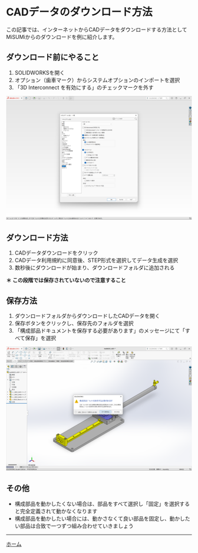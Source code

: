 # CADデータのダウンロード方法

この記事では、インターネットからCADデータをダウンロードする方法としてMiSUMiからのダウンロードを例に紹介します。

## ダウンロード前にやること
1. SOLIDWORKSを開く
2. オプション（歯車マーク）からシステムオプションのインポートを選択
3. 「3D Interconnect を有効にする」のチェックマークを外す

![スクリーンショット（17）1](./img/%E3%82%B9%E3%82%AF%E3%83%AA%E3%83%BC%E3%83%B3%E3%82%B7%E3%83%A7%E3%83%83%E3%83%88%20(17)%201.png)

## ダウンロード方法
1. CADデータダウンロードをクリック
2. CADデータ利用規約に同意後、STEP形式を選択してデータ生成を選択
3. 数秒後にダウンロードが始まり、ダウンロードフォルダに追加される

**＊ この段階では保存されていないので注意すること**

## 保存方法
1. ダウンロードフォルダからダウンロードしたCADデータを開く
2. 保存ボタンをクリックし、保存先のフォルダを選択
3. 「構成部品ドキュメントを保存する必要があります」のメッセージにて「すべて保存」を選択

![スクリーンショット（18）1](./img/%E3%82%B9%E3%82%AF%E3%83%AA%E3%83%BC%E3%83%B3%E3%82%B7%E3%83%A7%E3%83%83%E3%83%88%20(18)%201.png)

## その他
* 構成部品を動かしたくない場合は、部品をすべて選択し「固定」を選択すると完全定義されて動かなくなります
* 構成部品を動かしたい場合には、動かさなくて良い部品を固定し、動かしたい部品は合致で一つずつ組み合わせていきましょう

---

[ホーム](index.md)